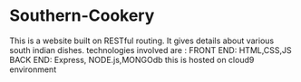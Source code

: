 # Southern-Cookery
This is a website built on RESTful routing. It gives details about various south indian dishes.
technologies involved are :
                FRONT END: HTML,CSS,JS
                BACK  END:  Express, NODE.js,MONGOdb
this is hosted on cloud9 environment
